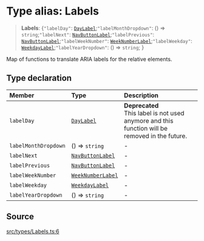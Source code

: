 # Type alias: Labels

> **Labels**: \{`"labelDay"`: [`DayLabel`](DayLabel.md);`"labelMonthDropdown"`: () => `string`;`"labelNext"`: [`NavButtonLabel`](NavButtonLabel.md);`"labelPrevious"`: [`NavButtonLabel`](NavButtonLabel.md);`"labelWeekNumber"`: [`WeekNumberLabel`](WeekNumberLabel.md);`"labelWeekday"`: [`WeekdayLabel`](WeekdayLabel.md);`"labelYearDropdown"`: () => `string`; \}

Map of functions to translate ARIA labels for the relative elements.

## Type declaration

| Member | Type | Description |
| :------ | :------ | :------ |
| `labelDay` | [`DayLabel`](DayLabel.md) | **Deprecated**<br />This label is not used anymore and this function will be<br />  removed in the future. |
| `labelMonthDropdown` | () => `string` | - |
| `labelNext` | [`NavButtonLabel`](NavButtonLabel.md) | - |
| `labelPrevious` | [`NavButtonLabel`](NavButtonLabel.md) | - |
| `labelWeekNumber` | [`WeekNumberLabel`](WeekNumberLabel.md) | - |
| `labelWeekday` | [`WeekdayLabel`](WeekdayLabel.md) | - |
| `labelYearDropdown` | () => `string` | - |

## Source

[src/types/Labels.ts:6](https://github.com/gpbl/react-day-picker/blob/a604fd23887c832117da414a9c63b1b84efb97d9/src/types/Labels.ts#L6)
